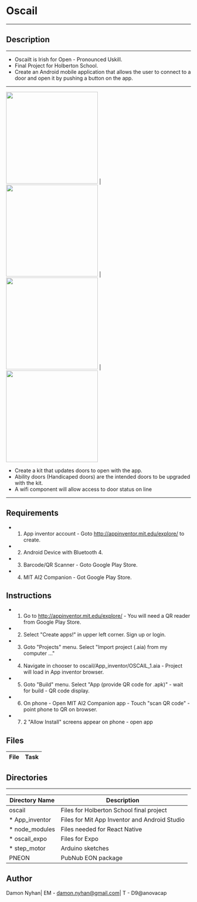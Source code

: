 # Oscail
---
## Description
---
* Oscailt is Irish for Open - Pronounced Uskill.
* Final Project for Holberton School.
* Create an Android mobile application that allows the user to connect to a door and open it by  pushing a button on the app.
---
<img src="https://github.com/anovacap/oscail/blob/master/IMG_20190316_122742.jpg"  width="250" height="250"> | <img src="https://github.com/anovacap/oscail/blob/master/IMG_20190316_122857.jpg"  width="250" height="250"> |<img src="https://github.com/anovacap/oscail/blob/master/IMG_20190316_122804.jpg"  width="250" height="250"> | <img src="https://github.com/anovacap/oscail/blob/master/IMG_20190316_122823.jpg"  width="250" height="250">
* Create a kit that updates doors to open with the app.
* Ability doors (Handicaped doors) are the intended doors to be upgraded with the kit.
* A wifi component will allow access to door status on line
--- 
## Requirements
* 1. App inventor account - Goto http://appinventor.mit.edu/explore/ to create.
* 2. Android Device with Bluetooth 4.
* 3. Barcode/QR Scanner - Goto Google Play Store.
* 4. MIT AI2 Companion - Got Google Play Store.
## Instructions
* 1. Go to  http://appinventor.mit.edu/explore/ - You will need a QR reader from Google Play Store.
* 2. Select "Create apps!" in upper left corner. Sign up or login.
* 3. Goto "Projects" menu. Select "Import project (.aia) from my computer ..."
* 4. Navigate in chooser to oscail/App_inventor/OSCAIL_1.aia - Project will load in App inventor browser.
* 5. Goto "Build" menu. Select "App (provide QR code for .apk)" - wait for build - QR code display.
* 6. On phone - Open MIT AI2 Companion app - Touch "scan QR code" - point phone to QR on browser.
* 7. 2 "Allow Install" screens appear on phone - open app 
## Files

File | Task
---|---

## Directories
---
Directory Name | Description
---|---
oscail | Files for Holberton School final project
* App_inventor | Files for Mit App Inventor and Android Studio
* node_modules | Files needed for React Native
* oscail_expo | Files for Expo
* step_motor | Arduino sketches
PNEON | PubNub EON package
## Author
Damon Nyhan| EM - damon.nyhan@gmail.com| T - D9@anovacap
